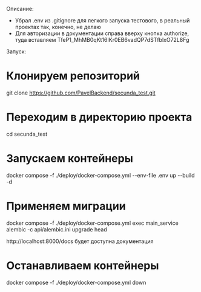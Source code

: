 Описание:
- Убрал .env из .gitignore для легкого запуска тестового, в реальный проектах так, конечно, не делаю
- Для авторизации в документации справа вверху кнопка authorize, туда вставляем TfeP1_MhMB0qKt16IKr0EB6vadQP7dSTfblxO72L8Fg

Запуск:
# Клонируем репозиторий
git clone https://github.com/PavelBackend/secunda_test.git

# Переходим в директорию проекта
cd secunda_test

# Запускаем контейнеры
docker compose -f ./deploy/docker-compose.yml --env-file .env up --build -d

# Применяем миграции
docker compose -f ./deploy/docker-compose.yml exec main_service alembic -c api/alembic.ini upgrade head

http://localhost:8000/docs будет доступна документация

# Останавливаем контейнеры
docker compose -f ./deploy/docker-compose.yml down
